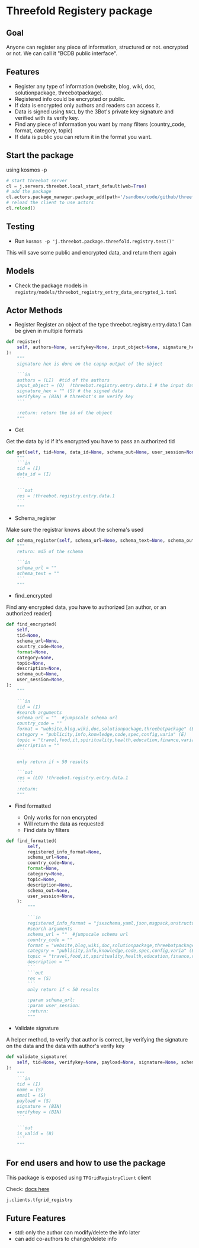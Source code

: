 # Threefold Registery package

## Goal

Anyone can register any piece of information, structured or not. encrypted or not.
We can call it "BCDB public interface".

## Features

- Register any type of information (website, blog, wiki, doc, solutionpackage, threebotpackage).
- Registered info could be encrypted or public.
- If data is encrypted only authors and readers can access it.
- Data is signed using `NACL` by the 3Bot's private key signature and verified with its verify key.
- Find any piece of information you want by many filters (country_code, format, category, topic)
- If data is public you can return it in the format you want.

## Start the package

using kosmos -p

```python
# start threebot server
cl = j.servers.threebot.local_start_default(web=True)
# add the package
cl.actors.package_manager.package_add(path='/sandbox/code/github/threefoldtech/jumpscaleX_threebot/ThreeBotPackages/tfgrid/registry/')
# reload the client to use actors
cl.reload()
```

## Testing

- Run `kosmos -p 'j.threebot.package.threefold.registry.test()'`

This will save some public and encrypted data, and return them again

## Models

- Check the package models in `registry/models/threebot_registry_entry_data_encrypted_1.toml`

## Actor Methods

- Register
Register an object of the type threebot.registry.entry.data.1
Can be given in multiple formats

```python
def register(
    self, authors=None, verifykey=None, input_object=None, signature_hex=None, schema_out=None, user_session=None
):
    """
    signature hex is done on the capnp output of the object

    ```in
    authors = (LI)  #tid of the authors
    input_object = (O)  !threebot.registry.entry.data.1 # the input data
    signature_hex = "" (S) # the signed data
    verifykey = (BIN) # threebot's me verify key
    ```

    :return: return the id of the object
    """
```

- Get

Get the data by id
if it's encrypted you have to pass an authorized tid

```python
def get(self, tid=None, data_id=None, schema_out=None, user_session=None):
    """
    ```in
    tid = (I)
    data_id = (I)
    ```

    ```out
    res = !threebot.registry.entry.data.1
    ```
    """
```

- Schema_register

Make sure the registrar knows about the schema's used

```python
def schema_register(self, schema_url=None, schema_text=None, schema_out=None, user_session=None):
    """
    return: md5 of the schema

    ```in
    schema_url = ""
    schema_text = ""
    ```
    """
```

- find_encrypted

Find any encrypted data, you have to authorized [an author, or an authorized reader]

```python
def find_encrypted(
    self,
    tid=None,
    schema_url=None,
    country_code=None,
    format=None,
    category=None,
    topic=None,
    description=None,
    schema_out=None,
    user_session=None,
):
    """

    ```in
    tid = (I)
    #search arguments
    schema_url = ""  #jumpscale schema url
    country_code = ""
    format = "website,blog,wiki,doc,solutionpackage,threebotpackage" (E)
    category = "publicity,info,knowledge,code,spec,config,varia" (E)
    topic = "travel,food,it,spirituality,health,education,finance,varia" (E)
    description = ""
    ```

    only return if < 50 results

    ```out
    res = (LO) !threebot.registry.entry.data.1
    ```
    :return:
    """
```

- Find formatted

  - Only works for non encrypted
  - Will return the data as requested
  - Find data by filters

```python
def find_formatted(
        self,
        registered_info_format=None,
        schema_url=None,
        country_code=None,
        format=None,
        category=None,
        topic=None,
        description=None,
        schema_out=None,
        user_session=None,
    ):
        """

        ```in
        registered_info_format = "jsxschema,yaml,json,msgpack,unstructured" (E)
        #search arguments
        schema_url = ""  #jumpscale schema url
        country_code = ""
        format = "website,blog,wiki,doc,solutionpackage,threebotpackage" (E)
        category = "publicity,info,knowledge,code,spec,config,varia" (E)
        topic = "travel,food,it,spirituality,health,education,finance,varia" (E)
        description = ""
        ```
        ```out
        res = (S)
        ```
        only return if < 50 results

        :param schema_url:
        :param user_session:
        :return:
        """
```

- Validate signature

A helper method, to verify that author is correct, by verifying the signature on the data and the data with author's verify key

```python
def validate_signature(
    self, tid=None, verifykey=None, payload=None, signature=None, schema_out=None, user_session=None
):
    """
    ```in
    tid = (I)
    name = (S)
    email = (S)
    payload = (S)
    signature = (BIN)
    verifykey = (BIN)
    ```

    ```out
    is_valid = (B)
    ```
    """
```

## For end users and how to use the package

This package is exposed using ```TFGridRegistryClient``` client

Check: [docs here](https://github.com/threefoldtech/jumpscaleX_core/blob/development/JumpscaleCore/clients/tfgrid_registry/README.md)

```python
j.clients.tfgrid_registry
```

## Future Features

- std: only the author can modify/delete the info later
- can add co-authors to change/delete info
